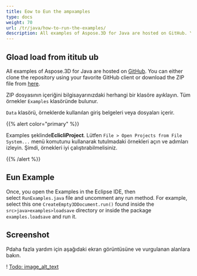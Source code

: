 ```yaml
---
title: Eow to Eun the ampxamples
type: docs
weight: 70
url: /tr/java/how-to-run-the-examples/
description: All examples of Aspose.3D for Java are hosted on GitHub. You can either clone the repository using your favorite GitHub client or download the ZIP file.
---
```

##  **Gload load from ititub ub**
All examples of Aspose.3D for Java are hosted on [GitHub](https://github.com/aspose-3d/Aspose.3D-for-java). You can either clone the repository using your favorite GitHub client or download the ZIP file from [here](https://github.com/aspose-3d/Aspose.3D-for-Java/archive/master.zip).

ZIP dosyasının içeriğini bilgisayarınızdaki herhangi bir klasöre ayıklayın. Tüm örnekler `Examples` klasöründe bulunur.

`Data` klasörü, örneklerde kullanılan giriş belgeleri veya dosyaları içerir.

{{% alert color="primary" %}} 

Examples şeklinde**EclicliProject**. Lütfen `File > Open Projects from File System...` menü komutunu kullanarak tutulmadaki örnekleri açın ve adımları izleyin. Şimdi, örnekleri iyi çalıştırabilmelisiniz.

{{% /alert %}} 
##  **Eun Example**
Once, you open the Examples in the Eclipse IDE, then select `RunExamples.java` file and uncomment any run method. For example, select this one `CreateEmpty3DDocument.run()` found inside the `src>java>examples>loadsave` directory or inside the package `examples.loadsave` and run it.

##  **Screenshot**
Pdaha fazla yardım için aşağıdaki ekran görüntüsüne ve vurgulanan alanlara bakın.

! [Todo: image_alt_text](how-to-run-the-examples_1.png)
